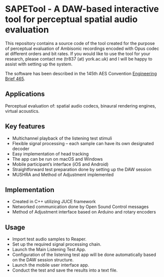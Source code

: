 # SAPETool - A DAW-based interactive tool for perceptual spatial audio evaluation

This repository contains a source code of the tool created for the purpose of perceptual evaluation of Ambisonic recordings encoded with Opus codec at different orders and bit rates. If you would like to use the tool for your research, please contact me (tr837 (at) york.ac.uk) and I will be happy to assist with setting up the system.

The software has been described in the 145th AES Convention [Engineering Brief 465](http://www.aes.org/e-lib/browse.cfm?elib=19730).

## Applications
Perceptual evaluation of: spatial audio codecs, binaural rendering engines, virtual acoustics.

## Key features
- Multichannel playback of the listening test stimuli
- Flexible signal processing – each sample can have its own designated decoder
- Easy implementation of head tracking
- The app can be run on macOS and Windows
- Mobile participant’s interface (iOS and Android)
- Straightforward test preparation done by setting up the DAW session
- MUSHRA and Method of Adjustment implemented

## Implementation
- Created in C++ utilizing JUCE framework
- Networked communication done by Open Sound Control messages
- Method of Adjustment interface based on Arduino and rotary encoders

## Usage
- Import test audio samples to Reaper.
- Set up the required signal processing chain.
- Launch the Main Listening Test App.
- Configuration of the listening test app will be done automatically based on the DAW session structure.
- Launch the mobile user interface app.
- Conduct the test and save the results into a text file.
